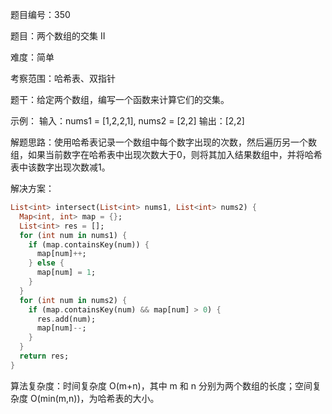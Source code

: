 题目编号：350

题目：两个数组的交集 II

难度：简单

考察范围：哈希表、双指针

题干：给定两个数组，编写一个函数来计算它们的交集。

示例：
输入：nums1 = [1,2,2,1], nums2 = [2,2]
输出：[2,2]

解题思路：使用哈希表记录一个数组中每个数字出现的次数，然后遍历另一个数组，如果当前数字在哈希表中出现次数大于0，则将其加入结果数组中，并将哈希表中该数字出现次数减1。

解决方案：

```dart
List<int> intersect(List<int> nums1, List<int> nums2) {
  Map<int, int> map = {};
  List<int> res = [];
  for (int num in nums1) {
    if (map.containsKey(num)) {
      map[num]++;
    } else {
      map[num] = 1;
    }
  }
  for (int num in nums2) {
    if (map.containsKey(num) && map[num] > 0) {
      res.add(num);
      map[num]--;
    }
  }
  return res;
}
```

算法复杂度：时间复杂度 O(m+n)，其中 m 和 n 分别为两个数组的长度；空间复杂度 O(min(m,n))，为哈希表的大小。